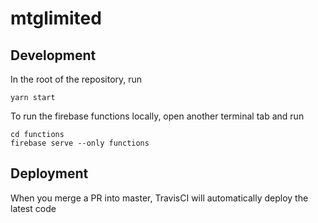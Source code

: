# mtglimited

## Development

In the root of the repository, run
```
yarn start
```

To run the firebase functions locally, open another terminal tab and run
```
cd functions
firebase serve --only functions
```

## Deployment
When you merge a PR into master, TravisCI will automatically deploy the latest code
